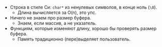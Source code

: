 * Строка в стиле Си: `char*` из ненулевых символов, в конце ноль (`\0`).
  * Длина вычисляется за O(n), это упс.
* Ничего не знаем про размер буфера.
  * Знаем, если массив, а не указатель.
* Функциям, которые изменяют длину, хорошо бы проверять размер буфера.
  * Память традиционно (пере)выделяет пользователь.
